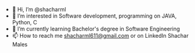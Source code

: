 - 👋 Hi, I’m @shacharml
- 👀 I’m interested in Software development, programming on JAVA, Python, C
- 🌱 I’m currently learning Bachelor's degree in Software Engineering
- 📫 How to reach me shacharml611@gmail.com or on LinkedIn Shachar Males

<!---
shacharml/shacharml is a ✨ special ✨ repository because its `README.md` (this file) appears on your GitHub profile.
You can click the Preview link to take a look at your changes.
--->

